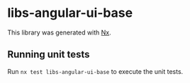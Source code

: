 # libs-angular-ui-base

This library was generated with [Nx](https://nx.dev).

## Running unit tests

Run `nx test libs-angular-ui-base` to execute the unit tests.
